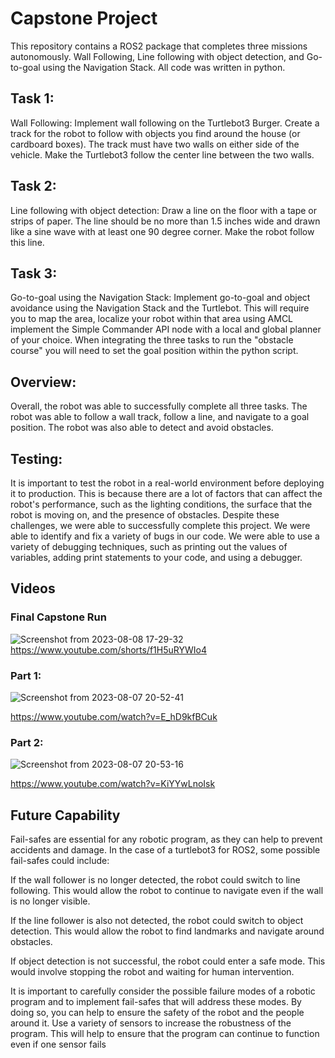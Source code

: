# Capstone Project
This repository contains a ROS2 package that completes three missions autonomously.  Wall Following, Line following with object detection, and Go-to-goal using the Navigation Stack.  All code was written in python.

## Task 1:
Wall Following: Implement wall following on the Turtlebot3 Burger. Create a track for the robot to follow with objects you find around the house (or cardboard boxes). The track must have two walls on either side of the vehicle. Make the Turtlebot3 follow the center line between the two walls.

## Task 2:
Line following with object detection: Draw a line on the floor with a tape or strips of paper. The line should be no more than 1.5 inches wide and drawn like a sine wave with at least one 90 degree corner. Make the robot follow this line.

## Task 3:
Go-to-goal using the Navigation Stack: Implement go-to-goal and object avoidance using the Navigation Stack and the Turtlebot. This will require you to map the area, localize your robot within that area using AMCL implement the Simple Commander API node with a local and global planner of your choice. When integrating the three tasks to run the "obstacle course" you will need to set the goal position within the python script.  

## Overview:
Overall, the robot was able to successfully complete all three tasks. The robot was able to follow a wall track, follow a line, and navigate to a goal position. The robot was also able to detect and avoid obstacles.

## Testing:
It is important to test the robot in a real-world environment before deploying it to production. This is because there are a lot of factors that can affect the robot's performance, such as the lighting conditions, the surface that the robot is moving on, and the presence of obstacles. Despite these challenges, we were able to successfully complete this project. We were able to identify and fix a variety of bugs in our code. We were able to use a variety of debugging techniques, such as printing out the values of variables, adding print statements to your code, and using a debugger. 

## Videos

### Final Capstone Run
![Screenshot from 2023-08-08 17-29-32](https://github.com/mlopez96/SAE_Solutions/assets/26072511/c66c8082-dfb4-4517-9cfc-16b1e961150d)  
https://www.youtube.com/shorts/f1H5uRYWIo4

### Part 1:  
![Screenshot from 2023-08-07 20-52-41](https://github.com/mlopez96/SAE_Solutions/assets/26072511/ad8516d3-0f0b-4868-86bb-b1c06db395fa)

https://www.youtube.com/watch?v=E_hD9kfBCuk
### Part 2:
![Screenshot from 2023-08-07 20-53-16](https://github.com/mlopez96/SAE_Solutions/assets/26072511/c2b56226-f2c4-45c0-b515-895f3cb86df5)

https://www.youtube.com/watch?v=KiYYwLnoIsk

## Future Capability
Fail-safes are essential for any robotic program, as they can help to prevent accidents and damage. In the case of a turtlebot3 for ROS2, some possible fail-safes could include:

If the wall follower is no longer detected, the robot could switch to line following. This would allow the robot to continue to navigate even if the wall is no longer visible.  

If the line follower is also not detected, the robot could switch to object detection. This would allow the robot to find landmarks and navigate around obstacles.  

If object detection is not successful, the robot could enter a safe mode. This would involve stopping the robot and waiting for human intervention.  

It is important to carefully consider the possible failure modes of a robotic program and to implement fail-safes that will address these modes. By doing so, you can help to ensure the safety of the robot and the people around it.
Use a variety of sensors to increase the robustness of the program. This will help to ensure that the program can continue to function even if one sensor fails  
